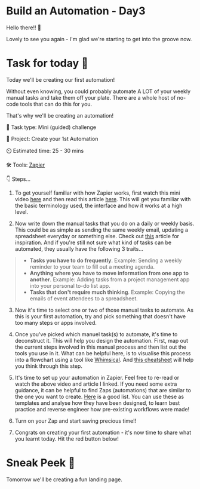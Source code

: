 # Build an Automation - Day3


Hello there!! 👋

Lovely to see you again - I'm glad we're starting to get into the groove now.

# Task for today 🚀

Today we'll be creating our first automation!

Without even knowing, you could probably automate A LOT of your weekly manual tasks and take them off your plate. There are a whole host of no-code tools that can do this for you.

That's why we'll be creating an automation!


📝 Task type: Mini (guided) challenge

🧱 Project: Create your 1st Automation

⏲️ Estimated time: 25 - 30 mins

🛠️ Tools: [Zapier](https://zapier.com/)

👇 Steps...

1. To get yourself familiar with how Zapier works, first watch this mini video [here](https://www.youtube.com/watch?v=3S1yzf9FDnk) and then read this article [here](https://zapier.com/help/create/basics/create-zaps). This will get you familiar with the basic terminology used, the interface and how it works at a high level.

2. Now write down the manual tasks that you do on a daily or weekly basis. This could be as simple as sending the same weekly email, updating a spreadsheet everyday or something else. Check out [this](https://zapier.com/blog/what-you-should-automate/) article for inspiration. And if you're still not sure what kind of tasks can be automated, they usually have the following 3 traits...   
> -  **Tasks you have to do frequently**. Example: Sending a weekly reminder to your team to fill out a meeting agenda.
> -   **Anything where you have to move information from one app to another**. Example: Adding tasks from a project management app into your personal to-do list app.
> - **Tasks that don't require much thinking**. Example: Copying the emails of event attendees to a spreadsheet.
  

3. Now it's time to select one or two of those manual tasks to automate. As this is your first automation, try and pick something that doesn't have too many steps or apps involved.

4. Once you've picked which manuel task(s) to automate, it's time to deconstruct it. This will help you design the automation. First, map out the current steps involved in this manual process and then list out the tools you use in it. What can be helpful here, is to visualise this process into a flowchart using a tool like [Whimsical](https://whimsical.com/). And [this cheatsheet](https://drive.google.com/file/d/1gIErIXDVk7xIkzpwGjrLHkKRl_lFpGvz/view) will help you think through this step. 

5. It's time to set up your automation in Zapier. Feel free to re-read or watch the above video and article I linked. If you need some extra guidance, it can be helpful to find Zaps (automations) that are similar to the one you want to create. [Here](https://zapier.com/learn/automate-apps-examples/popular-app-automations/) is a good list. You can use these as templates and analyse how they have been designed, to learn best practice and reverse engineer how pre-existing workflows were made!

6. Turn on your Zap and start saving precious time!!

7. Congrats on creating your first automation - it's now time to share what you learnt today. Hit the red button below! 


# Sneak Peek 👀
Tomorrow we'll be creating a fun landing page. 